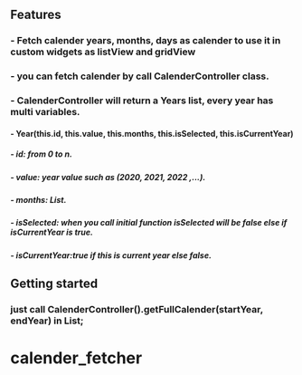 
## Features
### - Fetch calender years, months, days as calender to use it in custom widgets as listView and gridView 
### - you can fetch calender by call CalenderController class.
### - CalenderController will return a Years list, every year has multi variables.
####    - Year(this.id, this.value, this.months, this.isSelected, this.isCurrentYear)
#####       - id: from 0 to n.
#####       - value: year value such as (2020, 2021, 2022 ,...).
#####       - months: List<Month>.
#####       - isSelected: when you call initial function isSelected will be false else if isCurrentYear is true.
#####       - isCurrentYear:true if this is current year else false.

## Getting started
### just call CalenderController().getFullCalender(startYear, endYear) in List<Year>;


# calender_fetcher


